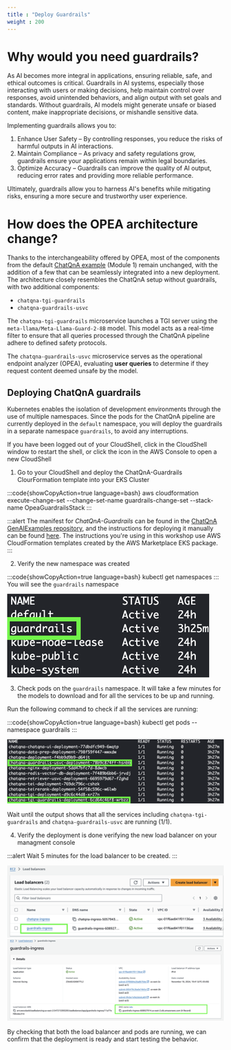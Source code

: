 ```yaml
---
title : "Deploy Guardrails"
weight : 200
---
```


# Why would you need guardrails?

As AI becomes more integral in applications, ensuring reliable, safe, and ethical outcomes is critical. Guardrails in AI systems, especially those interacting with users or making decisions, help maintain control over responses, avoid unintended behaviors, and align output with set goals and standards. Without guardrails, AI models might generate unsafe or biased content, make inappropriate decisions, or mishandle sensitive data.

Implementing guardrails allows you to:

1. Enhance User Safety – By controlling responses, you reduce the risks of harmful outputs in AI interactions.
2. Maintain Compliance – As privacy and safety regulations grow, guardrails ensure your applications remain within legal boundaries.
3. Optimize Accuracy – Guardrails can improve the quality of AI output, reducing error rates and providing more reliable performance.

Ultimately, guardrails allow you to harness AI's benefits while mitigating risks, ensuring a more secure and trustworthy user experience.

# How does the OPEA architecture change?

Thanks to the interchangeability offered by OPEA, most of the components from the default [ChatQnA example](https://github.com/opea-project/GenAIExamples/tree/main/ChatQnA) (Module 1) remain unchanged, with the addition of a few that can be seamlessly integrated into a new deployment. The architecture closely resembles the ChatQnA setup without guardrails, with two additional components:

-   `chatqna-tgi-guardrails`
-   `chatqna-guardrails-usvc`
 
The `chatqna-tgi-guardrails` microservice launches a TGI server using the `meta-llama/Meta-Llama-Guard-2-8B` model. This model acts as a real-time filter to ensure that all queries processed through the ChatQnA pipeline adhere to defined safety protocols.
 
The `chatqna-guardrails-usvc` microservice serves as the operational endpoint analyzer (OPEA), evaluating **user queries** to determine if they request content deemed unsafe by the model.

## Deploying ChatQnA guardrails

Kubernetes enables the isolation of development environments through the use of multiple namespaces. Since the pods for the ChatQnA pipeline are currently deployed in the `default` namespace, you will deploy the guardrails in a separate namespace `guardrails`, to avoid any interruptions.

If you have been logged out of your CloudShell, click in the CloudShell window to restart the shell, or click the icon in the AWS Console to open a new CloudShell

1. Go to your CloudShell and deploy the ChatQnA-Guardrails ClourFormation template into your EKS Cluster

:::code{showCopyAction=true language=bash}
aws cloudformation execute-change-set --change-set-name guardrails-change-set --stack-name OpeaGuardrailsStack
:::

:::alert
The manifest for *ChatQnA-Guardrails* can be found in the [ChatQnA GenAIExamples repository](https://github.com/opea-project/GenAIExamples/blob/main/ChatQnA/kubernetes/intel/cpu/xeon/manifest/chatqna-guardrails.yaml), and the instructions for deploying it manually can be found [here](https://github.com/opea-project/GenAIExamples/blob/main/ChatQnA/kubernetes/intel/README.md). The instructions you're using in this workshop use AWS CloudFormation templates created by the AWS Marketplace EKS package.
:::

2. Verify the new namespace was created

:::code{showCopyAction=true language=bash}
kubectl get namespaces 
:::
You will see the `guardrails` namespace

![namespace](/static/images/namespace_guard.png)

3. Check pods on the `guardrails` namespace. It will take a few minutes for the models to download and for all the services to be up and running.

Run the following command to check if all the services are running:

:::code{showCopyAction=true language=bash}
kubectl get pods --namespace guardrails
:::

![new_pods](/static/images/guardrails_pods.png)

Wait until the output shows that all the services including `chatqna-tgi-guardrails` and `chatqna-guardrails-usvc`  are running (1/1).

4. Verify the deployment is done verifying the new load balancer on your managment console

:::alert
Wait 5 minutes for the load balancer to be created.
:::

![Alt tex](/static/images/lb_2.png)
![Alt text](/static/images/lb_1.png)
  
By checking that both the load balancer and pods are running, we can confirm that the deployment is ready and start testing the behavior.
 
